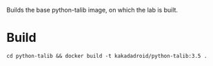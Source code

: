 Builds the base python-talib image, on which the lab is built.

# Build

`cd python-talib && docker build -t kakadadroid/python-talib:3.5 .`
